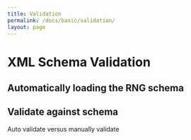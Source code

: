 ```yaml
---
title: Validation
permalink: /docs/basic/validation/
layout: page
---
```

# XML Schema Validation

## Automatically loading the RNG schema

## Validate against schema

Auto validate versus manually validate


